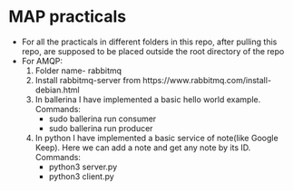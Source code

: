 # MAP practicals

<ul>
	<li>For all the practicals in different folders in this repo, after pulling this repo, are supposed to be placed outside the root directory of the repo</li>
	<li>For AMQP:
		<ol>
			<li>Folder name- rabbitmq</li>
			<li>Install rabbitmq-server from https://www.rabbitmq.com/install-debian.html</li>
			<li>In ballerina I have implemented a basic hello world example. Commands:
				<ul>
					<li>sudo ballerina run consumer</li>
					<li>sudo ballerina run producer</li>
				</ul>
			</li>
			<li>In python I have implemented a basic service of note(like Google Keep). Here we can add a note and get any note by its ID. Commands:
				<ul>
					<li>python3 server.py</li>
					<li>python3 client.py</li>
				</ul>
			</li>
		</ol>
	</li>
</ul> 
